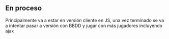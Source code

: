 ## En proceso

Principalmente va a estar en versión cliente en JS, una vez terminado se va a intentar pasar a versión con BBDD y jugar con más jugadores incluyendo ajax
